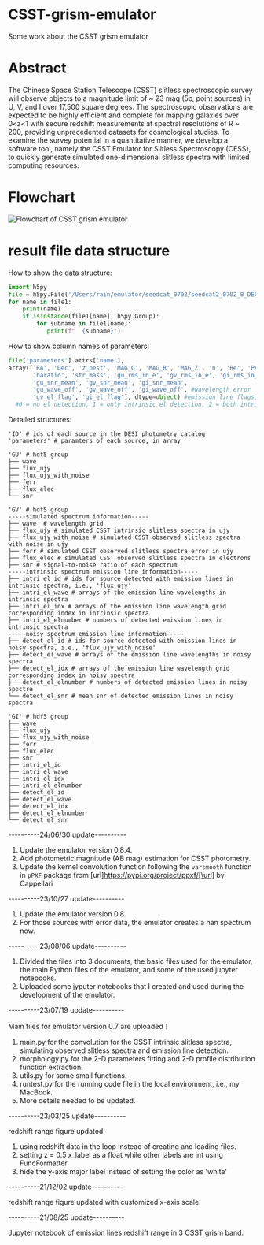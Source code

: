 # CSST-grism-emulator
Some work about the CSST grism emulator

# Abstract
The Chinese Space Station Telescope (CSST) slitless spectroscopic survey will observe objects to a magnitude limit of ~ 23 mag (5σ, point sources) in U, V, and I over 17,500 square degrees.  The spectroscopic observations are expected to be highly efficient and complete for mapping galaxies over 0<z<1 with secure redshift measurements at spectral resolutions of R ~ 200, providing unprecedented datasets for cosmological studies.  To examine the survey potential in a quantitative manner, we develop a software tool, namely the CSST Emulator for Slitless Spectroscopy (CESS), to quickly generate simulated one-dimensional slitless spectra with limited computing resources.  

# Flowchart
![Flowchart of CSST grism emulator](https://github.com/RainW7/CSST-grism-emulator/blob/main/flowchart.png)

# result file data structure
How to show the data structure: 
```python
import h5py
file = h5py.File('/Users/rain/emulator/seedcat_0702/seedcat2_0702_0_DECaLS_0csp_sfh200_bc2003_hr_stelib_chab_neb_300r_i0100_2dal8_10.hdf5','r')
for name in file1:
    print(name)
    if isinstance(file1[name], h5py.Group):
        for subname in file1[name]:
           print(f"  {subname}")
```
How to show column names of parameters: 
```python
file['parameters'].attrs['name'],
array(['RA', 'Dec', 'z_best', 'MAG_G', 'MAG_R', 'MAG_Z', 'n', 'Re', 'PA',
       'baratio', 'str_mass', 'gu_rms_in_e', 'gv_rms_in_e', 'gi_rms_in_e',
       'gu_snr_mean', 'gv_snr_mean', 'gi_snr_mean', 
       'gu_wave_off', 'gv_wave_off', 'gi_wave_off', #wavelength error
       'gv_el_flag', 'gi_el_flag'], dtype=object) #emission line flags,
  #0 = no el detection, 1 = only intrinsic el detection, 2 = both intrinsic and noisy el detection
```
Detailed structures: 
```
'ID' # ids of each source in the DESI photometry catalog
'parameters' # paramters of each source, in array
```
```
'GU' # hdf5 group
├── wave
├── flux_ujy
├── flux_ujy_with_noise
├── ferr
├── flux_elec
└── snr
```
```
'GV' # hdf5 group
-----simulated spectrum information-----
├── wave  # wavelength grid
├── flux_ujy # simulated CSST intrinsic slitless spectra in ujy
├── flux_ujy_with_noise # simulated CSST observed slitless spectra with noise in ujy
├── ferr # simulated CSST observed slitless spectra error in ujy
├── flux_elec # simulated CSST observed slitless spectra in electrons
├── snr # signal-to-noise ratio of each spectrum   
-----intrinsic spectrum emission line information-----
├── intri_el_id # ids for source detected with emission lines in intrinsic spectra, i.e., 'flux_ujy'
├── intri_el_wave # arrays of the emission line wavelengths in intrinsic spectra
├── intri_el_idx # arrays of the emission line wavelength grid corresponding index in intrinsic spectra
├── intri_el_elnumber # numbers of detected emission lines in intrinsic spectra    
-----noisy spectrum emission line information-----
├── detect_el_id # ids for source detected with emission lines in noisy spectra, i.e., 'flux_ujy_with_noise'
├── detect_el_wave # arrays of the emission line wavelengths in noisy spectra
├── detect_el_idx # arrays of the emission line wavelength grid corresponding index in noisy spectra
├── detect_el_elnumber # numbers of detected emission lines in noisy spectra
└── detect_el_snr # mean snr of detected emission lines in noisy spectra
```
```
'GI' # hdf5 group
├── wave
├── flux_ujy
├── flux_ujy_with_noise
├── ferr
├── flux_elec
├── snr
├── intri_el_id
├── intri_el_wave
├── intri_el_idx
├── intri_el_elnumber
├── detect_el_id
├── detect_el_wave
├── detect_el_idx
├── detect_el_elnumber
└── detect_el_snr
```

----------24/06/30 update----------
1. Update the emulator version 0.8.4.
2. Add photometric magnitude (AB mag) estimation for CSST photometry.
3. Update the kernel convolution function following the ```varsmooth``` function in ```pPXF``` package from [url]https://pypi.org/project/ppxf/[\url] by Cappellari

----------23/10/27 update----------

1. Update the emulator version 0.8.
2. For those sources with error data, the emulator creates a nan spectrum now. 

----------23/08/06 update----------

1. Divided the files into 3 documents, the basic files used for the emulator, the main Python files of the emulator, and some of the used jupyter notebooks.
2. Uploaded some jyputer notebooks that I created and used during the development of the emulator.

----------23/07/19 update----------

Main files for emulator version 0.7 are uploaded！
1. main.py for the convolution for the CSST intrinsic slitless spectra, simulating observed slitless spectra and emission line detection.
2. morphology.py for the 2-D parameters fitting and 2-D profile distribution function extraction.
3. utils.py for some small functions.
4. runtest.py for the running code file in the local environment, i.e., my MacBook.
5. More details needed to be updated.

----------23/03/25 update----------

redshift range figure updated: 
1. using redshift data in the loop instead of creating and loading files.
2. setting z = 0.5 x_label as a float while other labels are int using FuncFormatter
3. hide the y-axis major label instead of setting the color as 'white'

----------21/12/02 update----------

redshift range figure updated with customized x-axis scale.

----------21/08/25 update----------

Jupyter notebook of emission lines redshift range in 3 CSST grism band.
